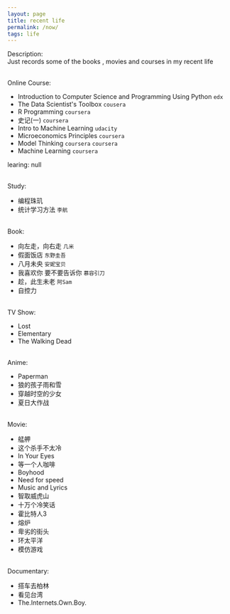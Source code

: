 ```yaml
---
layout: page
title: recent life
permalink: /now/
tags: life
---
```


Description:    
Just records some of the books , movies and courses in my recent life    

<br>
Online Course:   
 
* Introduction to Computer Science and Programming Using Python `edx`    
* The Data Scientist's Toolbox `cousera`    
* R Programming `coursera`    
* 史记(一) `coursera`    
* Intro to Machine Learning `udacity`    
* Microeconomics Principles  `coursera`    
* Model Thinking `coursera` `coursera`     
* Machine Learning `coursera` 

learing:
null

<br>
Study:    

* 编程珠玑    
* 统计学习方法 `李航`    

<br>
Book:    

* 向左走，向右走 `几米`    
* 假面饭店 `东野圭吾`   
* 八月未央 `安妮宝贝`    
* 我喜欢你 要不要告诉你 `慕容引刀`    
* 趁，此生未老 `阿Sam`    
* 自控力 


<br>
TV Show:    

* Lost    
* Elementary    
* The Walking Dead    

<br>
Anime:    

* Paperman    
* 狼的孩子雨和雪    
* 穿越时空的少女    
* 夏日大作战     

<br>
Movie:    

* 艋舺    
* 这个杀手不太冷    
* In Your Eyes    
* 等一个人咖啡    
* Boyhood    
* Need for speed    
* Music and Lyrics    
* 智取威虎山    
* 十万个冷笑话    
* 霍比特人3    
* 熔炉    
* 卑劣的街头    
* 环太平洋    
* 模仿游戏    

<br>
Documentary:    

* 搭车去柏林    
* 看见台湾    
* The.Internets.Own.Boy.

